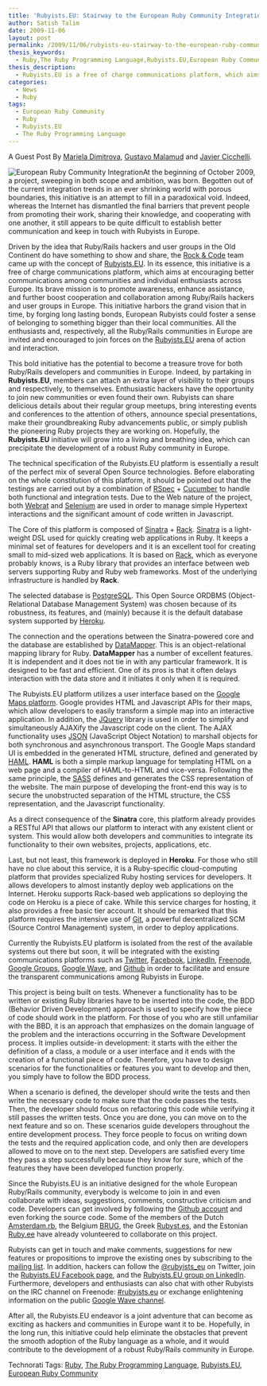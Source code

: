 ```yaml
---
title: 'Rubyists.EU: Stairway to the European Ruby Community Integration'
author: Satish Talim
date: 2009-11-06
layout: post
permalink: /2009/11/06/rubyists-eu-stairway-to-the-european-ruby-community-integration/
thesis_keywords:
  - Ruby,The Ruby Programming Language,Rubyists.EU,European Ruby Community,Europe
thesis_description:
  - Rubyists.EU is a free of charge communications platform, which aims at encouraging better communications among Ruby communities and individual enthusiasts across Europe.
categories:
  - News
  - Ruby
tags:
  - European Ruby Community
  - Ruby
  - Rubyists.EU
  - The Ruby Programming Language
---
```

<div>
  <p>
    A Guest Post By <a href="http://twitter.com/dream_warrior">Mariela Dimitrova</a>, <a href="http://twitter.com/gusma">Gustavo Malamud</a> and <a href="http://twitter.com/monsieur_rock">Javier Cicchelli</a>.
  </p>
  
  <p class="block">
    <img class="alignright" title="European Ruby Community Integration" src="http://rubylearning.com/images/EULogo.png" alt="European Ruby Community Integration" />At the beginning of October 2009, a project, sweeping in both scope and ambition, was born. Begotten out of the current integration trends in an ever shrinking world with porous boundaries, this initiative is an attempt to fill in a paradoxical void. Indeed, whereas the Internet has dismantled the final barriers that prevent people from promoting their work, sharing their knowledge, and cooperating with one another, it still appears to be quite difficult to establish better communication and keep in touch with Rubyists in Europe.
  </p>
  
  <p>
    Driven by the idea that Ruby/Rails hackers and user groups in the Old Continent do have something to show and share, the <a href="http://rock-n-code.com/">Rock & Code</a> team came up with the concept of <a href="http://rubyists.eu/">Rubyists.EU</a>. In its essence, this initiative is a free of charge communications platform, which aims at encouraging better communications among communities and individual enthusiasts across Europe. Its brave mission is to promote awareness, enhance assistance, and further boost cooperation and collaboration among Ruby/Rails hackers and user groups in Europe. This initiative harbors the grand vision that in time, by forging long lasting bonds, European Rubyists could foster a sense of belonging to something bigger than their local communities. All the enthusiasts and, respectively, all the Ruby/Rails communities in Europe are invited and encouraged to join forces on the <a href="http://rubyists.eu/">Rubyists.EU</a> arena of action and interaction.
  </p>
  
  <p>
    This bold initiative has the potential to become a treasure trove for both Ruby/Rails developers and communities in Europe. Indeed, by partaking in <strong>Rubyists.EU</strong>, members can attach an extra layer of visibility to their groups and respectively, to themselves. Enthusiastic hackers have the opportunity to join new communities or even found their own. Rubyists can share delicious details about their regular group meetups, bring interesting events and conferences to the attention of others, announce special presentations, make their groundbreaking Ruby advancements public, or simply publish the pioneering Ruby projects they are working on. Hopefully, the <strong>Rubyists.EU</strong> initiative will grow into a living and breathing idea, which can precipitate the development of a robust Ruby community in Europe.
  </p>
  
  <p>
    The technical specification of the Rubyists.EU platform is essentially a result of the perfect mix of several Open Source technologies. Before elaborating on the whole constitution of this platform, it should be pointed out that the testings are carried out by a combination of <a href="http://rspec.info/">RSpec</a> + <a href="http://cukes.info/">Cucumber</a> to handle both functional and integration tests. Due to the Web nature of the project, both <a href="http://wiki.github.com/brynary/webrat">Webrat</a> and <a href="http://selenium.rubyforge.org/">Selenium</a> are used in order to manage simple Hypertext interactions and the significant amount of code written in Javascript.
  </p>
  
  <p>
    The Core of this platform is composed of <a href="http://www.sinatrarb.com/">Sinatra</a> + <a href="http://rack.rubyforge.org/">Rack</a>. <a href="http://www.sinatrarb.com/">Sinatra</a> is a light-weight DSL used for quickly creating web applications in Ruby. It keeps a minimal set of features for developers and it is an excellent tool for creating small to mid-sized web applications. It is based on <a href="http://rack.rubyforge.org/">Rack</a>, which as everyone probably knows, is a Ruby library that provides an interface between web servers supporting Ruby and Ruby web frameworks. Most of the underlying infrastructure is handled by <strong>Rack</strong>.
  </p>
  
  <p>
    The selected database is <a href="http://www.postgresql.org/">PostgreSQL</a>. This Open Source ORDBMS (Object-Relational Database Management System) was chosen because of its robustness, its features, and (mainly) because it is the default database system supported by <a href="http://www.heroku.com/">Heroku</a>.
  </p>
  
  <p>
    The connection and the operations between the Sinatra-powered core and the database are established by <a href="http://datamapper.org/">DataMapper</a>. This is an object-relational mapping library for Ruby. <strong>DataMapper</strong> has a number of excellent features. It is independent and it does not tie in with any particular framework. It is designed to be fast and efficient. One of its pros is that it often delays interaction with the data store and it initiates it only when it is required.
  </p>
  
  <p>
    The Rubyists.EU platform utilizes a user interface based on the <a href="http://code.google.com/apis/maps/">Google Maps platform</a>. Google provides HTML and Javascript APIs for their maps, which allow developers to easily transform a simple map into an interactive application. In addition, the <a href="http://jquery.com/">JQuery</a> library is used in order to simplify and simultaneously AJAXify the Javascript code on the client. The AJAX functionality uses <a href="http://json.org/">JSON</a> (JavaScript Object Notation) to marshall objects for both synchronous and asynchronous transport. The Google Maps standard UI is embedded in the generated HTML structure, defined and generated by <a href="http://haml-lang.com/">HAML</a>. <strong>HAML</strong> is both a simple markup language for templating HTML on a web page and a compiler of HAML-to-HTML and vice-versa. Following the same principle, the <a href="http://sass-lang.com/">SASS</a> defines and generates the CSS representation of the website. The main purpose of developing the front-end this way is to secure the unobstructed separation of the HTML structure, the CSS representation, and the Javascript functionality.
  </p>
  
  <p>
    As a direct consequence of the <strong>Sinatra</strong> core, this platform already provides a RESTful API that allows our platform to interact with any existent client or system. This would allow both developers and communities to integrate its functionality to their own websites, projects, applications, etc.
  </p>
  
  <p>
    Last, but not least, this framework is deployed in <strong>Heroku</strong>. For those who still have no clue about this service, it is a Ruby-specific cloud-computing platform that provides specialized Ruby hosting services for developers. It allows developers to almost instantly deploy web applications on the Internet. Heroku supports Rack-based web applications so deploying the code on Heroku is a piece of cake. While this service charges for hosting, it also provides a free basic tier account. It should be remarked that this platform requires the intensive use of <a href="http://git-scm.com/">Git</a>, a powerful decentralized SCM (Source Control Management) system, in order to deploy applications.
  </p>
  
  <p>
    Currently the Rubyists.EU platform is isolated from the rest of the available systems out there but soon, it will be integrated with the existing communications platforms such as <a href="http://twitter.com/">Twitter</a>, <a href="http://www.facebook.com/">Facebook</a>, <a href="http://www.linkedin.com/">LinkedIn</a>, <a href="http://freenode.net/">Freenode</a>, <a href="http://groups.google.com/">Google Groups</a>, <a href="http://wave.google.com/">Google Wave</a>, and <a href="http://github.com/">Github</a> in order to facilitate and ensure the transparent communications among Rubyists in Europe.
  </p>
  
  <p>
    This project is being built on tests. Whenever a functionality has to be written or existing Ruby libraries have to be inserted into the code, the BDD (Behavior Driven Development) approach is used to specify how the piece of code should work in the platform. For those of you who are still unfamiliar with the BBD, it is an approach that emphasizes on the domain language of the problem and the interactions occurring in the Software Development process. It implies outside-in development: it starts with the either the definition of a class, a module or a user interface and it ends with the creation of a functional piece of code. Therefore, you have to design scenarios for the functionalities or features you want to develop and then, you simply have to follow the BDD process.
  </p>
  
  <p>
    When a scenario is defined, the developer should write the tests and then write the necessary code to make sure that the code passes the tests. Then, the developer should focus on refactoring this code while verifying it still passes the written tests. Once you are done, you can move on to the next feature and so on. These scenarios guide developers throughout the entire development process. They force people to focus on writing down the tests and the required application code, and only then are developers allowed to move on to the next step. Developers are satisfied every time they pass a step successfully because they know for sure, which of the features they have been developed function properly.
  </p>
  
  <p>
    Since the Rubyists.EU is an initiative designed for the whole European Ruby/Rails community, everybody is welcome to join in and even collaborate with ideas, suggestions, comments, constructive criticism and code. Developers can get involved by following the <a href="http://github.com/rock-n-code/rubyists.eu">Github account</a> and even forking the source code. Some of the members of the Dutch <a href="http://amsterdam-rb.org/">Amsterdam.rb</a>, the Belgium <a href="http://wiki.rubyist.be/wiki/show/HomePage">BRUG</a>, the Greek <a href="http://rubyst.es/">Rubyst.es</a>, and the Estonian <a href="http://www.ruby.ee/">Ruby.ee</a> have already volunteered to collaborate on this project.
  </p>
  
  <p>
    Rubyists can get in touch and make comments, suggestions for new features or propositions to improve the existing ones by subscribing to the <a href="http://groups.google.com/group/rubyists-eu">mailing list</a>. In addition, hackers can follow the <a href="http://twitter.com/rubyists_eu">@rubyists_eu</a> on Twitter, join the <a href="http://www.facebook.com/pages/Europe/RubyistsEU/188196555796">Rubyists.EU Facebook page</a>, and the <a href="http://http://www.linkedin.com/groups?gid=2400973">Rubyists.EU group on LinkedIn</a>. Furthermore, developers and enthusiasts can also chat with other Rubyists on the IRC channel on Freenode: <a href="irc://irc.freenode.net/rubyists.eu">#rubyists.eu</a> or exchange enlightening information on the public <a href="https://wave.google.com/wave/?pli=1#restored:wave:googlewave.com!w%252Ba39S3saqF">Google Wave channel</a>.
  </p>
  
  <p>
    After all, the Rubyists.EU endeavor is a joint adventure that can become as exciting as hackers and communities in Europe want it to be. Hopefully, in the long run, this initiative could help eliminate the obstacles that prevent the smooth adoption of the Ruby language as a whole, and it would contribute to the development of a robust Ruby/Rails community in Europe.
  </p>
</div>

Technorati Tags: <a href="http://technorati.com/tag/Ruby" rel="tag">Ruby</a>, <a href="http://technorati.com/tag/The+Ruby+Programming+Language" rel="tag">The Ruby Programming Language</a>, <a href="http://technorati.com/tag/Rubyists.EU" rel="tag">Rubyists.EU</a>, <a href="http://technorati.com/tag/European+Ruby+Community" rel="tag">European Ruby Community</a>
